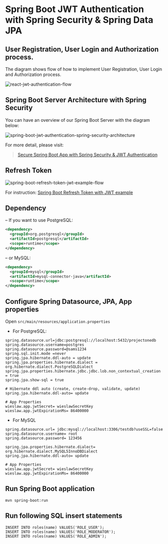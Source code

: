 # Spring Boot JWT Authentication with Spring Security &amp; Spring Data JPA
## User Registration, User Login and Authorization process.
The diagram shows flow of how to implement User Registration, User Login and Authorization process.

![react-jwt-authentication-flow](https://user-images.githubusercontent.com/72025253/152684776-e4772e1c-95b8-4d2d-9fb4-58f1d42a7f22.jpg)

## Spring Boot Server Architecture with Spring Security
You can have an overview of our Spring Boot Server with the diagram below:

![spring-boot-jwt-authentication-spring-security-architecture](https://user-images.githubusercontent.com/72025253/152684851-8f4f5a91-d81c-4557-8f03-fdd62620a7a5.jpg)


For more detail, please visit:
> [Secure Spring Boot App with Spring Security & JWT Authentication](https://bezkoder.com/spring-boot-jwt-authentication/)

## Refresh Token
![spring-boot-refresh-token-jwt-example-flow](https://user-images.githubusercontent.com/72025253/152685239-c028b729-824b-4343-90ff-6a37c575f375.jpg)

For instruction: [Spring Boot Refresh Token with JWT example](https://bezkoder.com/spring-boot-refresh-token-jwt/)

## Dependency
– If you want to use PostgreSQL:
```xml
<dependency>
  <groupId>org.postgresql</groupId>
  <artifactId>postgresql</artifactId>
  <scope>runtime</scope>
</dependency>
```
– or MySQL:
```xml
<dependency>
  <groupId>mysql</groupId>
  <artifactId>mysql-connector-java</artifactId>
  <scope>runtime</scope>
</dependency>
```

## Configure Spring Datasource, JPA, App properties
Open `src/main/resources/application.properties`
- For PostgreSQL:
```
spring.datasource.url=jdbc:postgresql://localhost:5432/projectonedb
spring.datasource.username=postgres
spring.datasource.password=@sams1234
spring.sql.init.mode =never
spring.jpa.hibernate.ddl-auto = update
spring.jpa.properties.hibernate.dialect = org.hibernate.dialect.PostgreSQLDialect
spring.jpa.properties.hibernate.jdbc.jdbc.lob.non_contextual_creation = true
spring.jpa.show-sql = true

# Hibernate ddl auto (create, create-drop, validate, update)
spring.jpa.hibernate.ddl-auto= update

# App Properties
wieslaw.app.jwtSecret= wieslawSecretKey
wieslaw.app.jwtExpirationMs= 86400000
```
- For MySQL
```
spring.datasource.url= jdbc:mysql://localhost:3306/testdb?useSSL=false
spring.datasource.username= root
spring.datasource.password= 123456

spring.jpa.properties.hibernate.dialect= org.hibernate.dialect.MySQL5InnoDBDialect
spring.jpa.hibernate.ddl-auto= update

# App Properties
wieslaw.app.jwtSecret= wieslawSecretKey
wieslaw.app.jwtExpirationMs= 86400000
```

## Run Spring Boot application
```
mvn spring-boot:run
```

## Run following SQL insert statements
```
INSERT INTO roles(name) VALUES('ROLE_USER');
INSERT INTO roles(name) VALUES('ROLE_MODERATOR');
INSERT INTO roles(name) VALUES('ROLE_ADMIN');
```



